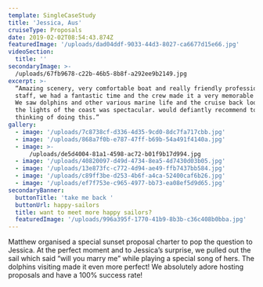```yaml
---
template: SingleCaseStudy
title: 'Jessica, Aus'
cruiseType: Proposals
date: 2019-02-02T08:54:43.874Z
featuredImage: '/uploads/dad04ddf-9033-44d3-8027-ca6677d15e66.jpg'
videoSection:
  title: ''
secondaryImage: >-
  /uploads/67fb9678-c22b-46b5-8b8f-a292ee9b2149.jpg
excerpt: >-
  “Amazing scenery, very comfortable boat and really friendly professional
  staff, we had a fantastic time and the crew made it a very memorable occasion.
  We saw dolphins and other various marine life and the cruise back looking at
  the lights of the coast was spectacular. would defiantly recommend to anyone
  thinking of doing this.”
gallery:
  - image: '/uploads/7c8738cf-d336-4d35-9cd0-8dc7fa717cbb.jpg'
  - image: '/uploads/868a7f0b-e787-47ff-b69b-54a491f4140a.jpg'
  - image: >-
      /uploads/de5d4004-81a1-4598-ac72-b01f9b17d994.jpg
  - image: '/uploads/40820097-d49d-4734-8ea5-4d7430d03b05.jpg'
  - image: '/uploads/13e873fc-c772-4d94-ae49-ffb7437bb584.jpg'
  - image: '/uploads/c89ff3be-d253-4b6f-a4ca-52400caf6b26.jpg'
  - image: '/uploads/ef7f753e-c965-4977-bb73-ea08ef5d9d65.jpg'
secondaryBanner:
  buttonTitle: 'take me back '
  buttonUrl: happy-sailors
  title: want to meet more happy sailors?
  featuredImage: '/uploads/996a395f-1770-41b9-8b3b-c36c408b0bba.jpg'
---
```

Matthew organised a special sunset proposal charter to pop the question to Jessica. At the perfect moment and to Jessica’s surprise, we pulled out the sail which said “will you marry me” while playing a special song of hers. The dolphins visiting made it even more perfect! We absolutely adore hosting proposals and have a 100% success rate!
